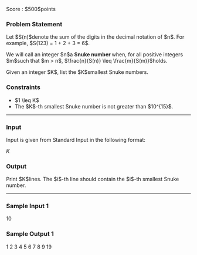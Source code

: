 
<div>

<span>

<span>

<p>
Score : $500$points
</p>

<div>

<section>

### **Problem Statement**

<p>
Let $S(n)$denote the sum of the digits in the decimal notation of $n$.
For example, $S(123) = 1 + 2 + 3 = 6$.
</p>

<p>
We will call an integer $n$a 
<strong>
Snuke number
</strong>
when, for all positive integers $m$such that $m > n$, $\frac{n}{S(n)} \leq \frac{m}{S(m)}$holds.
</p>

<p>
Given an integer $K$, list the $K$smallest Snuke numbers.
</p>

</section>

</div>

<div>

<section>

### **Constraints**

<ul>

<li>
$1 \leq K$
</li>

<li>
The $K$-th smallest Snuke number is not greater than $10^{15}$.
</li>

</ul>

</section>

</div>

---

<div>

<div>

<section>

### **Input**

<p>
Input is given from Standard Input in the following format:
</p>

<div>

$K$
</div>

</section>

</div>

<div>

<section>

### **Output**

<p>
Print $K$lines. The $i$-th line should contain the $i$-th smallest Snuke number.
</p>

</section>

</div>

</div>

---

<div>

<section>

### **Sample Input 1**

<div>

10

</div>

</section>

</div>

<div>

<section>

### **Sample Output 1**

<div>

1
2
3
4
5
6
7
8
9
19

</div>

</section>

</div>

</span>

</span>

</div>

